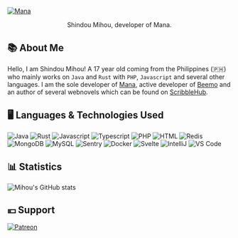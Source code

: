 [![Mana](https://cdn.manabot.fun/images/test.png)](https://manabot.fun)
<div align="center">
Shindou Mihou, developer of Mana.
</div>

## 📚 About Me
Hello, I am Shindou Mihou! A 17 year old coming from the Philippines (🇵🇭) who mainly works on `Java` and `Rust` with `PHP`, `Javascript` and several other languages. I am the sole developer of [Mana](manabot.fun), active developer of [Beemo](beemo.gg) and an author of several webnovels which can be found on [ScribbleHub](https://www.scribblehub.com/profile/24680/mihou/).

## 🖥️ Languages & Technologies Used
![Java](https://img.shields.io/badge/Language-Java-yellow?style=flat&logo=java)
![Rust](https://img.shields.io/badge/Language-Rust-orange?style=flat&logo=Rust)
![Javascript](https://img.shields.io/badge/Language-Javascript-yellow?style=flat&logo=javascript)
![Typescript](https://img.shields.io/badge/Language-Typescript-blue?style=flat&logo=typescript)
![PHP](https://img.shields.io/badge/Language-PHP-blue?style=flat&logo=php)
![HTML](https://img.shields.io/badge/Language-HTML-orange?style=flat&logo=HTML5)
![Redis](https://img.shields.io/badge/Technology-Redis-red?style=flat&logo=Redis)
![MongoDB](https://img.shields.io/badge/Technology-MongoDB-blue?style=flat&logo=MongoDB)
![MySQL](https://img.shields.io/badge/Technology-MySQL-green?style=flat&logo=MySQL)
![Sentry](https://img.shields.io/badge/Technology-Sentry-green?style=flat&logo=Sentry)
![Docker](https://img.shields.io/badge/Technology-Docker-blue?style=flat&logo=Docker)
![Svelte](https://img.shields.io/badge/Framework-Svelte-orange?style=flat&logo=Svelte)
![IntelliJ](https://img.shields.io/badge/IDE-IntelliJ-red?style=flat&logo=IntelliJ%20IDEA)
![VS Code](https://img.shields.io/badge/IDE-Visual%20Studio%20Code-blue?style=flat&logo=Visual%20Studio%20Code)

## 📊 Statistics
![Mihou's GitHub stats](https://github-readme-stats.vercel.app/api?username=ShindouMihou&theme=midnight-purple&hide=stars&count_private=true&show_icons=true)

## 💴 Support
[![Patreon](https://img.shields.io/endpoint.svg?url=https://shieldsio-patreon.vercel.app/api/?username=mihou&type=patrons&style=for-the-badge)](https://patreon.com/mihou)
